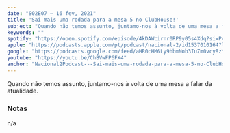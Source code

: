 ```yaml
---
date: "S02E07 — 16 fev, 2021"
title: 'Sai mais uma rodada para a mesa 5 no ClubHouse!'
subject: "Quando não temos assunto, juntamo-nos à volta de uma mesa a falar da atualidade."
keywords: ""
spotify: "https://open.spotify.com/episode/4kDAWcirnr0RP9y05s4Xdq?si=PcqWijo5Q6iOttPM-z3ZMQ"
apple: "https://podcasts.apple.com/pt/podcast/nacional-2/id1537010164?l=en&i=1000509452148"
google: "https://podcasts.google.com/feed/aHR0cHM6Ly9hbmNob3IuZm0vcy8zYzVjOWFjYy9wb2RjYXN0L3Jzcw/episode/Nzk2YmU0MjItN2U5MC00Yzk4LThjYmMtZjMyYzdmNjRiZTBh?sa=X&ved=0CAYQkfYCahcKEwjY1p3Zw4_vAhUAAAAAHQAAAAAQAg"
youtube: "https://youtu.be/ChBVwFP6FX4"
anchor: "Nacional2Podcast---Sai-mais-uma-rodada-para-a-mesa-5-no-ClubHouse-eqgpe3"
---
```


Quando não temos assunto, juntamo-nos à volta de uma mesa a falar da atualidade.

### Notas

n/a